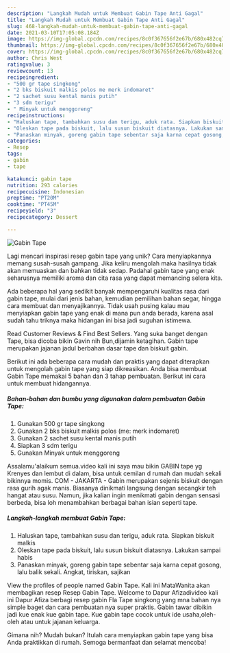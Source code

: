 ```yaml
---
description: "Langkah Mudah untuk Membuat Gabin Tape Anti Gagal"
title: "Langkah Mudah untuk Membuat Gabin Tape Anti Gagal"
slug: 468-langkah-mudah-untuk-membuat-gabin-tape-anti-gagal
date: 2021-03-10T17:05:08.184Z
image: https://img-global.cpcdn.com/recipes/8c0f367656f2e67b/680x482cq70/gabin-tape-foto-resep-utama.jpg
thumbnail: https://img-global.cpcdn.com/recipes/8c0f367656f2e67b/680x482cq70/gabin-tape-foto-resep-utama.jpg
cover: https://img-global.cpcdn.com/recipes/8c0f367656f2e67b/680x482cq70/gabin-tape-foto-resep-utama.jpg
author: Chris West
ratingvalue: 3
reviewcount: 13
recipeingredient:
- "500 gr tape singkong"
- "2 bks biskuit malkis polos me merk indomaret"
- "2 sachet susu kental manis putih"
- "3 sdm terigu"
- " Minyak untuk menggoreng"
recipeinstructions:
- "Haluskan tape, tambahkan susu dan terigu, aduk rata. Siapkan biskuit malkis"
- "Oleskan tape pada biskuit, lalu susun biskuit diatasnya. Lakukan sampai habis"
- "Panaskan minyak, goreng gabin tape sebentar saja karna cepat gosong, lalu balik sekali. Angkat, tiriskan, sajikan"
categories:
- Resep
tags:
- gabin
- tape

katakunci: gabin tape 
nutrition: 293 calories
recipecuisine: Indonesian
preptime: "PT20M"
cooktime: "PT45M"
recipeyield: "3"
recipecategory: Dessert

---
```



![Gabin Tape](https://img-global.cpcdn.com/recipes/8c0f367656f2e67b/680x482cq70/gabin-tape-foto-resep-utama.jpg)

Lagi mencari inspirasi resep gabin tape yang unik? Cara menyiapkannya memang susah-susah gampang. Jika keliru mengolah maka hasilnya tidak akan memuaskan dan bahkan tidak sedap. Padahal gabin tape yang enak seharusnya memiliki aroma dan cita rasa yang dapat memancing selera kita.

Ada beberapa hal yang sedikit banyak mempengaruhi kualitas rasa dari gabin tape, mulai dari jenis bahan, kemudian pemilihan bahan segar, hingga cara membuat dan menyajikannya. Tidak usah pusing kalau mau menyiapkan gabin tape yang enak di mana pun anda berada, karena asal sudah tahu triknya maka hidangan ini bisa jadi suguhan istimewa.

Read Customer Reviews &amp; Find Best Sellers. Yang suka banget dengan Tape, bisa dicoba bikin Gavin nih Bun,dijamin ketagihan. Gabin tape merupakan jajanan jadul berbahan dasar tape dan biskuit gabin.


Berikut ini ada beberapa cara mudah dan praktis yang dapat diterapkan untuk mengolah gabin tape yang siap dikreasikan. Anda bisa membuat Gabin Tape memakai 5 bahan dan 3 tahap pembuatan. Berikut ini cara untuk membuat hidangannya.

<!--inarticleads1-->

##### Bahan-bahan dan bumbu yang digunakan dalam pembuatan Gabin Tape:

1. Gunakan 500 gr tape singkong
1. Gunakan 2 bks biskuit malkis polos (me: merk indomaret)
1. Gunakan 2 sachet susu kental manis putih
1. Siapkan 3 sdm terigu
1. Gunakan  Minyak untuk menggoreng


Assalamu&#39;alaikum semua.video kali ini saya mau bikin GABIN tape yg Krenyes dan lembut di dalam, bisa untuk cemilan d rumah dan mudah sekali bikinnya momis. COM - JAKARTA - Gabin merupakan sejenis biskuit dengan rasa gurih agak manis. Biasanya dinikmati langsung dengan secangkir teh hangat atau susu. Namun, jika kalian ingin menikmati gabin dengan sensasi berbeda, bisa loh menambahkan berbagai bahan isian seperti tape. 

<!--inarticleads2-->

##### Langkah-langkah membuat Gabin Tape:

1. Haluskan tape, tambahkan susu dan terigu, aduk rata. Siapkan biskuit malkis
1. Oleskan tape pada biskuit, lalu susun biskuit diatasnya. Lakukan sampai habis
1. Panaskan minyak, goreng gabin tape sebentar saja karna cepat gosong, lalu balik sekali. Angkat, tiriskan, sajikan


View the profiles of people named Gabin Tape. Kali ini MataWanita akan membagikan resep Resep Gabin Tape. Welcome to Dapur Afizadivideo kali ini Dapur Afiza berbagi resep gabin Fla Tape singkong yang mna bahan nya simple baget dan cara pembuatan nya super praktis. Gabin tawar dibikin jadi kue enak kue gabin tape. Kue gabin tape cocok untuk ide usaha,oleh-oleh atau untuk jajanan keluarga. 

Gimana nih? Mudah bukan? Itulah cara menyiapkan gabin tape yang bisa Anda praktikkan di rumah. Semoga bermanfaat dan selamat mencoba!
